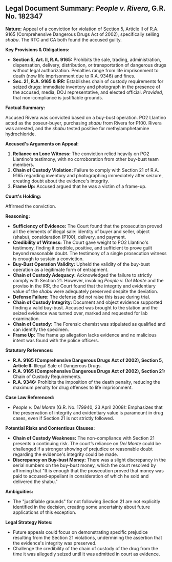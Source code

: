 ## Legal Document Summary: *People v. Rivera*, G.R. No. 182347

**Nature:** Appeal of a conviction for violation of Section 5, Article II of R.A. 9165 (Comprehensive Dangerous Drugs Act of 2002), specifically selling *shabu*. The RTC and CA both found the accused guilty.

**Key Provisions & Obligations:**

*   **Section 5, Art. II, R.A. 9165:** Prohibits the sale, trading, administration, dispensation, delivery, distribution, or transportation of dangerous drugs without legal authorization. Penalties range from life imprisonment to death (now life imprisonment due to R.A. 9346) and fines.
*   **Sec. 21, R.A. 9165 & IRR:** Establishes chain of custody requirements for seized drugs: immediate inventory and photograph in the presence of the accused, media, DOJ representative, and elected official. *Provided*, that non-compliance is justifiable grounds.

**Factual Summary:**

Accused Rivera was convicted based on a buy-bust operation. PO2 Llantino acted as the poseur-buyer, purchasing *shabu* from Rivera for P100. Rivera was arrested, and the *shabu* tested positive for methylamphetamine hydrochloride.

**Accused's Arguments on Appeal:**

1.  **Reliance on Lone Witness:** The conviction relied heavily on PO2 Llantino's testimony, with no corroboration from other buy-bust team members.
2.  **Chain of Custody Violation:** Failure to comply with Section 21 of R.A. 9165 regarding inventory and photographing immediately after seizure, creating doubt about the evidence's integrity.
3. **Frame Up:** Accused argued that he was a victim of a frame-up.

**Court's Holding:**

Affirmed the conviction.

**Reasoning:**

*   **Sufficiency of Evidence:** The Court found that the prosecution proved all the elements of illegal sale: identity of buyer and seller, object (shabu), consideration (P100), delivery, and payment.
*   **Credibility of Witness:**  The Court gave weight to PO2 Llantino's testimony, finding it credible, positive, and sufficient to prove guilt beyond reasonable doubt. The testimony of a single prosecution witness is enough to sustain a conviction.
*   **Buy-Bust Operation Validity:** Upheld the validity of the buy-bust operation as a legitimate form of entrapment.
*   **Chain of Custody Adequacy:**  Acknowledged the failure to strictly comply with Section 21. However, invoking *People v. Del Monte* and the proviso in the IRR, the Court found that the integrity and evidentiary value of the *shabu* were adequately preserved despite the deviation.
*   **Defense Failure:** The defense did not raise this issue during trial.
*   **Chain of Custody Integrity:** Document and object evidence supported finding a valid buy-bust. Accused was brought to the station and the seized evidence was turned over, marked and requested for lab examination.
*   **Chain of Custody:** The Forensic chemist was stipulated as qualified and can identify the specimen.
* **Frame Up:** The frame up allegation lacks evidence and no malicious intent was found with the police officers.

**Statutory References:**

*   **R.A. 9165 (Comprehensive Dangerous Drugs Act of 2002), Section 5, Article II:** Illegal Sale of Dangerous Drugs.
*   **R.A. 9165 (Comprehensive Dangerous Drugs Act of 2002), Section 21:** Chain of Custody Requirements.
*   **R.A. 9346:** Prohibits the imposition of the death penalty, reducing the maximum penalty for drug offenses to life imprisonment.

**Case Law Referenced:**

*   *People v. Del Monte* (G.R. No. 179940, 23 April 2008): Emphasizes that the preservation of integrity and evidentiary value is paramount in drug cases, even if Section 21 is not strictly followed.

**Potential Risks and Contentious Clauses:**

*   **Chain of Custody Weakness:** The non-compliance with Section 21 presents a continuing risk. The court’s reliance on *Del Monte* could be challenged if a stronger showing of prejudice or reasonable doubt regarding the evidence's integrity could be made.
*   **Discrepancy on Buy-bust Money:** There was a slight discrepancy in the serial numbers on the buy-bust money, which the court resolved by affirming that "It is enough that the prosecution proved that money was paid to accused-appellant in consideration of which he sold and delivered the shabu."

**Ambiguities:**

*   The "justifiable grounds" for not following Section 21 are not explicitly identified in the decision, creating some uncertainty about future applications of this exception.

**Legal Strategy Notes:**

*   Future appeals could focus on demonstrating specific prejudice resulting from the Section 21 violations, undermining the assertion that the evidence's integrity was preserved.
*   Challenge the credibility of the chain of custody of the drug from the time it was allegedly seized until it was admitted in court as evidence.
